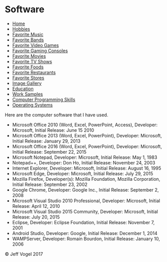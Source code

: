 <!DOCTYPE html>
<html>
	<head>
		<link href="styles/Website About Me - main.css" rel="stylesheet"/>
		<script type = "text/javascript" src = "javascript/Website About Me - Software.js"></script>
		<meta charset="UTF-8">
		<title>Website About Me - Software</title>
	</head>
	<body>
		<div class = "header">
			<h1>Software</h1>
		</div>
		<div class = "nav">
			<ul>
				<li><a href="Website About Me - Main.md">Home</a></li>
				<li><a href="Website About Me - Hobbies.md">Hobbies</a></li>
				<li><a href="Website About Me - Favorite Music.md">Favorite Music</a></li>
				<li><a href="Website About Me - Favorite Bands.md">Favorite Bands</a></li>
				<li><a href="Website About Me - Favorite Video Games.md">Favorite Video Games</a></li>
				<li><a href="Website About Me - Favorite Gaming Consoles.md">Favorite Gaming Consoles</a></li>
				<li><a href="Website About Me - Favorite Movies.md">Favorite Movies</a></li>
				<li><a href="Website About Me - Favorite TV Shows.md">Favorite TV Shows</a></li>
				<li><a href="Website About Me - Favorite Foods.md">Favorite Foods</a></li>
				<li><a href="Website About Me - Favorite Restaurants.md">Favorite Restaurants</a></li>
				<li><a href="Website About Me - Favorite Stores.md">Favorite Stores</a></li>
				<li><a href="Website About Me - Image Gallery.md">Image Gallery</a></li>
				<li><a href="Website About Me - Education.md">Education</a></li>
				<li><a href="Website About Me - Work Samples.md">Work Samples</a>
				<li><a href="Website About Me - Computer Programming Skills.md">Computer Programming Skills</a></li>
				<li><a href="Website About Me - Operating Systems.md">Operating Systems</a></li>
			</ul>
		</div>
		<div class = "content">
			<p>Here are the computer software that I have used.</p>
			<div id="mySoftwareDivElement">
				<ul>
					<li>Microsoft Office 2010 (Word, Excel, PowerPoint, Access), Developer: Microsoft, Initial Release: June 15 2010</li>
					<li>Microsoft Office 2013 (Word, Excel, PowerPoint), Developer: Microsoft, Initial Release: January 29, 2013</li>
					<li>Microsoft Office 2016 (Word, Excel, PowerPoint), Developer: Microsoft, Initial Release: September 22, 2015</li>
          <li>Microsoft Notepad, Developer: Microsoft, Initial Release: May 1, 1983</li>
					<li>Notepad++, Developer: Don Ho, Initial Release: November 24, 2003</li>
					<li>Internet Explorer, Developer: Microsoft, Initial Release: August 16, 1995</li>
					<li>Microsoft Edge, Developer: Microsoft, Initial Release: July 29, 2015</li>
					<li>Mozilla Firefox, Developer(s): Mozilla Foundation, Mozilla Corporation, Initial Release: September 23, 2002</li>
					<li>Google Chrome, Developer: Google Inc., Initial Release: September 2, 2008</li>
					<li>Microsoft Visual Studio 2010 Professional, Developer: Microsoft, Initial Release: April 12, 2010</li>
					<li>Microsoft Visual Studio 2015 Community, Developer: Microsoft, Initial Release: July 20, 2015</li>
					<li>Eclipse, Developer: Eclipse Foundation, Initial Release: November 7, 2001</li>
					<li>Android Studio, Developer: Google, Initial Release: December 1, 2014</li>
					<li>WAMPServer, Developer: Romain Bourdon, Initial Release: January 10, 2006</li>
				</ul>
			</div>
		</div>
		<div class = "footer">
			<p>&copy; Jeff Vogel 2017</p>
		</div>
	</body>
</html>
